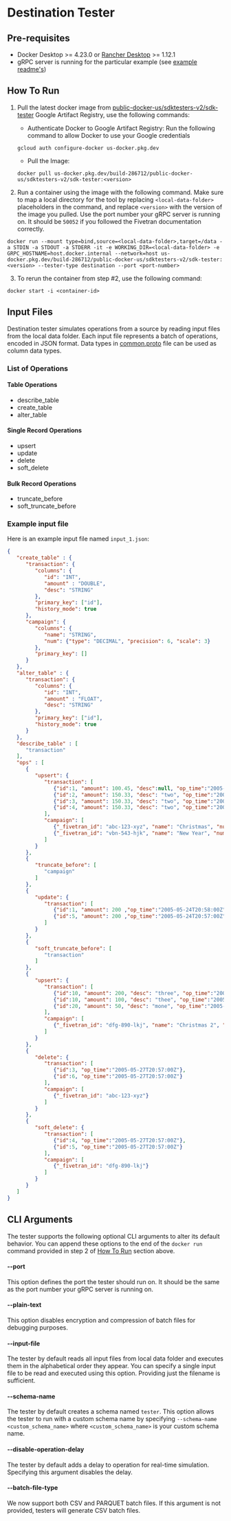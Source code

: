 # Destination Tester

## Pre-requisites
- Docker Desktop >= 4.23.0 or [Rancher Desktop](https://rancherdesktop.io/) >= 1.12.1
- gRPC server is running for the particular example (see [example readme's](/examples/destination_connector/))

## How To Run

1. Pull the latest docker image from [public-docker-us/sdktesters-v2/sdk-tester](https://console.cloud.google.com/artifacts/docker/build-286712/us/public-docker-us/sdktesters-v2%2Fsdk-tester?invt=Abm4dQ&inv=1) Google Artifact Registry, use the following commands:
   
    - Authenticate Docker to Google Artifact Registry: Run the following command to allow Docker to use your Google credentials
    ```
   gcloud auth configure-docker us-docker.pkg.dev
    ```
    - Pull the Image: 
    ```
   docker pull us-docker.pkg.dev/build-286712/public-docker-us/sdktesters-v2/sdk-tester:<version> 
    ```

2. Run a container using the image with the following command. Make sure to map a local directory for the tool by replacing `<local-data-folder>` placeholders in the command, and replace `<version>` with the version of the image you pulled. Use the port number your gRPC server is running on. It should be `50052` if you followed the Fivetran documentation correctly.

```
docker run --mount type=bind,source=<local-data-folder>,target=/data -a STDIN -a STDOUT -a STDERR -it -e WORKING_DIR=<local-data-folder> -e GRPC_HOSTNAME=host.docker.internal --network=host us-docker.pkg.dev/build-286712/public-docker-us/sdktesters-v2/sdk-tester:<version> --tester-type destination --port <port-number>
```

3. To rerun the container from step #2, use the following command:

```
docker start -i <container-id>
```

## Input Files

Destination tester simulates operations from a source by reading input files from the local data folder. Each input file represents a batch of operations, encoded in JSON format. Data types in [common.proto](https://github.com/fivetran/fivetran_sdk/blob/main/common.proto#L73) file can be used as column data types.

### List of Operations

#### Table Operations
* describe_table
* create_table
* alter_table

#### Single Record Operations
* upsert
* update
* delete
* soft_delete

#### Bulk Record Operations
* truncate_before
* soft_truncate_before

### Example input file
Here is an example input file named `input_1.json`:

```json
{
   "create_table" : {
      "transaction": {
         "columns": {
            "id": "INT",
            "amount" : "DOUBLE",
            "desc": "STRING"
         },
         "primary_key": ["id"],
         "history_mode": true
      },
      "campaign": {
         "columns": {
            "name": "STRING",
            "num": {"type": "DECIMAL", "precision": 6, "scale": 3}
         },
         "primary_key": []
      }
   },
   "alter_table" : {
      "transaction": {
         "columns": {
            "id": "INT",
            "amount" : "FLOAT",
            "desc": "STRING"
         },
         "primary_key": ["id"],
         "history_mode": true
      }
   },
   "describe_table" : [
      "transaction"
   ],
   "ops" : [
      {
         "upsert": {
            "transaction": [
               {"id":1, "amount": 100.45, "desc":null, "op_time":"2005-05-23T20:57:00Z"},
               {"id":2, "amount": 150.33, "desc": "two", "op_time":"2005-05-23T20:57:00Z"},
               {"id":3, "amount": 150.33, "desc": "two", "op_time":"2005-05-23T20:57:00Z"},
               {"id":4, "amount": 150.33, "desc": "two", "op_time":"2005-05-23T20:57:00Z"}
            ],
            "campaign": [
               {"_fivetran_id": "abc-123-xyz", "name": "Christmas", "num": 100.23},
               {"_fivetran_id": "vbn-543-hjk", "name": "New Year", "num": 200.56}
            ]
         }
      },
      {
         "truncate_before": [
            "campaign"
         ]
      },
      {
         "update": {
            "transaction": [
               {"id":1, "amount": 200 ,"op_time":"2005-05-24T20:58:00Z"},
               {"id":5, "amount": 200 ,"op_time":"2005-05-24T20:57:00Z"}
            ]
         }
      },
      {
         "soft_truncate_before": [
            "transaction"
         ]
      },
      {
         "upsert": {
            "transaction": [
               {"id":10, "amount": 200, "desc": "three", "op_time":"2005-05-26T20:57:00Z"},
               {"id":10, "amount": 100, "desc": "thee", "op_time":"2005-05-26T20:58:00Z"},
               {"id":20, "amount": 50, "desc": "mone", "op_time":"2005-05-26T21:57:00Z"}
            ],
            "campaign": [
               {"_fivetran_id": "dfg-890-lkj", "name": "Christmas 2", "num": 400.32}
            ]
         }
      },
      {
         "delete": {
            "transaction": [
               {"id":3, "op_time":"2005-05-27T20:57:00Z"},
               {"id":6, "op_time":"2005-05-27T20:57:00Z"}
            ],
            "campaign": [
               {"_fivetran_id": "abc-123-xyz"}
            ]
         }
      },
      {
         "soft_delete": {
            "transaction": [
               {"id":4, "op_time":"2005-05-27T20:57:00Z"},
               {"id":5, "op_time":"2005-05-27T20:57:00Z"}
            ],
            "campaign": [
               {"_fivetran_id": "dfg-890-lkj"}
            ]
         }
      }
   ]
}

```

## CLI Arguments

The tester supports the following optional CLI arguments to alter its default behavior. You can append these options to the end of the `docker run` command provided in step 2 of [How To Run](https://github.com/fivetran/fivetran_sdk/tree/main/tools/destination-connector-tester#how-to-run) section above.

#### --port
This option defines the port the tester should run on. It should be the same as the port number your gRPC server is running on.

#### --plain-text
This option disables encryption and compression of batch files for debugging purposes.

#### --input-file
The tester by default reads all input files from local data folder and executes them in the alphabetical order they appear. You can specify a single input file to be read and executed using this option. Providing just the filename is sufficient.

#### --schema-name
The tester by default creates a schema named `tester`. This option allows the tester to run with a custom schema name by specifying `--schema-name <custom_schema_name>` where `<custom_schema_name>` is your custom schema name.

#### --disable-operation-delay
The tester by default adds a delay to operation for real-time simulation. Specifying this argument disables the delay.

#### --batch-file-type
We now support both CSV and PARQUET batch files. If this argument is not provided, testers will generate CSV batch files.

